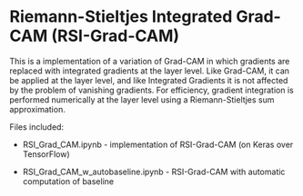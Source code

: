 # Riemann-Stieltjes Integrated Grad-CAM (RSI-Grad-CAM)

This is a implementation of a variation of Grad-CAM in which gradients are replaced with integrated gradients at the layer level. Like Grad-CAM, it can be applied at the layer level, and like Integrated Gradients it is not affected by the problem of vanishing gradients. For efficiency, gradient integration is performed numerically at the layer level using a Riemann-Stieltjes sum approximation.

Files included:

- RSI_Grad_CAM.ipynb - implementation of RSI-Grad-CAM (on Keras over TensorFlow)

- RSI_Grad_CAM_w_autobaseline.ipynb - RSI-Grad-CAM with automatic computation of baseline
